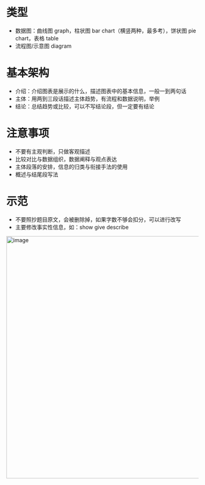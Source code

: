 # 类型

* 数据图：曲线图 graph，柱状图 bar chart（横竖两种，最多考），饼状图 pie chart，表格 table
* 流程图/示意图 diagram

# 基本架构

* 介绍：介绍图表是展示的什么，描述图表中的基本信息，一般一到两句话
* 主体：用两到三段话描述主体趋势，有流程和数据说明，举例
* 结论：总结趋势或比较，可以不写结论段，但一定要有结论

# 注意事项

* 不要有主观判断，只做客观描述
* 比较对比与数据组织，数据阐释与观点表达
* 主体段落的安排，信息的归类与衔接手法的使用
* 概述与结尾段写法

# 示范

* 不要照抄题目原文，会被删除掉，如果字数不够会扣分，可以进行改写
* 主要修改事实性信息，如：show give describe
 
<img width="634" alt="image" src="https://user-images.githubusercontent.com/8426758/229342773-b3efc755-2401-4982-ae62-cd94491bc6ba.png">
